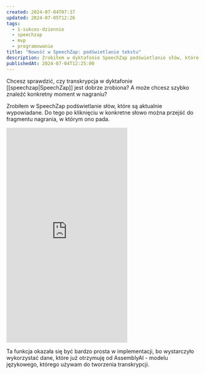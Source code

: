 ```yaml
---
created: 2024-07-04T07:37
updated: 2024-07-05T12:26
tags:
  - 1-sukces-dziennie
  - speechzap
  - mvp
  - programowanie
title: "Nowość w SpeechZap: podświetlanie tekstu"
description: Zrobiłem w dyktafonie SpeechZap podświetlanie słów, które są aktualnie wypowiadane w nagraniu. Do tego po kliknięciu w konkretne słowo można przejść do fragmentu nagrania, w którym ono pada.
publishedAt: 2024-07-04T12:25:00
---
```

Chcesz sprawdzić, czy transkrypcja w dyktafonie [[speechzap|SpeechZap]] jest dobrze zrobiona? A może chcesz szybko znaleźć konkretny moment w nagraniu?

Zrobiłem w SpeechZap podświetlanie słów, które są aktualnie wypowiadane. Do tego po kliknięciu w konkretne słowo można przejść do fragmentu nagrania, w którym ono pada.

<iframe width="315" height="560"
src="https://www.youtube.com/embed/D1IqWU4HZI4"
title="YouTube video player"
frameborder="0"
allow="accelerometer; autoplay; clipboard-write; encrypted-media; gyroscope; picture-in-picture; web-share"
allowfullscreen></iframe>

Ta funkcja okazała się być bardzo prosta w implementacji, bo wystarczyło wykorzystać dane, które już otrzymuję od AssemblyAI - modelu językowego, którego używam do tworzenia transkrypcji.
